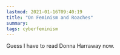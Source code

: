 ```yaml
---
lastmod: 2021-01-16T09:40:19
title: "On Feminism and Roaches"
summary:
tags: cyberfeminism
---
```


Guess I have to read Donna Harraway now.
